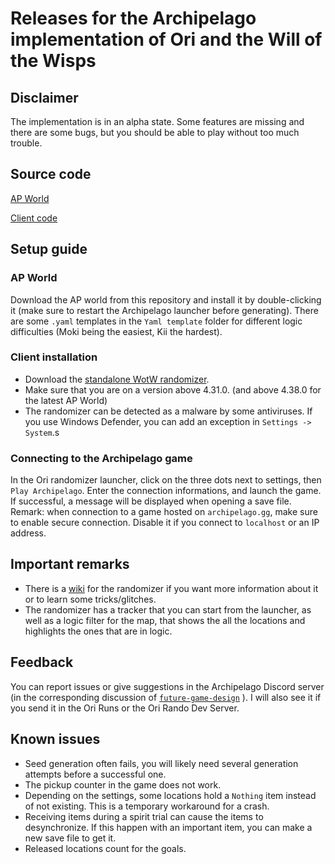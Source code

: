# Releases for the Archipelago implementation of Ori and the Will of the Wisps

## Disclaimer

The implementation is in an alpha state. Some features are missing and there are some bugs, but you should be able to play without too much trouble.

## Source code

[AP World](https://github.com/Satisha10/Archipelago_wotw/tree/main/worlds/ori_wotw)

[Client code](https://github.com/ori-community/wotw-rando-client/tree/archipelago)

## Setup guide

### AP World

Download the AP world from this repository and install it by double-clicking it (make sure to restart the Archipelago launcher before generating). There are some `.yaml` templates in the `Yaml template` folder for different logic difficulties (Moki being the easiest, Kii the hardest).

### Client installation

- Download the [standalone WotW randomizer](https://wotw.orirando.com/).
- Make sure that you are on a version above 4.31.0. (and above 4.38.0 for the latest AP World)
- The randomizer can be detected as a malware by some antiviruses. If you use Windows Defender, you can add an exception in `Settings -> System`.s

### Connecting to the Archipelago game

In the Ori randomizer launcher, click on the three dots next to settings, then `Play Archipelago`. Enter the connection informations, and launch the game. If successful, a message will be displayed when opening a save file.
Remark: when connection to a game hosted on `archipelago.gg`, make sure to enable secure connection. Disable it if you connect to `localhost` or an IP address.

## Important remarks

- There is a [wiki](https://wiki.orirando.com/) for the randomizer if you want more information about it or to learn some tricks/glitches.
- The randomizer has a tracker that you can start from the launcher, as well as a logic filter for the map, that shows the all the locations and highlights the ones that are in logic.

## Feedback

You can report issues or give suggestions in the Archipelago Discord server (in the corresponding discussion of [`future-game-design`](https://discordapp.com/channels/731205301247803413/1272952565843103765) ). I will also see it if you send it in the Ori Runs or the Ori Rando Dev Server.

## Known issues

- Seed generation often fails, you will likely need several generation attempts before a successful one.
- The pickup counter in the game does not work.
- Depending on the settings, some locations hold a `Nothing` item instead of not existing. This is a temporary workaround for a crash.
- Receiving items during a spirit trial can cause the items to desynchronize. If this happen with an important item, you can make a new save file to get it.
- Released locations count for the goals.
